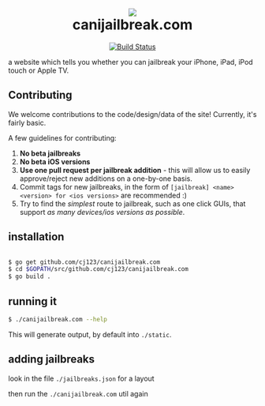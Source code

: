 <h1 align="center">
  <img src="https://ipsw.me/assets/images/brand/racer.png"><br>
  canijailbreak.com
</h1>

<p align="center">
  <a href="https://travis-ci.org/cj123/canijailbreak.com"><img src="https://travis-ci.org/cj123/canijailbreak.com.svg?branch=master" alt="Build Status"></a>
</p>

a website which tells you whether you can jailbreak your iPhone, iPad, iPod touch or Apple TV.

## Contributing

We welcome contributions to the code/design/data of the site! Currently, it's fairly basic.

A few guidelines for contributing:

1. **No beta jailbreaks**
2. **No beta iOS versions**
3. **Use one pull request per jailbreak addition** - this will allow us to easily approve/reject new additions on a one-by-one basis.
4. Commit tags for new jailbreaks, in the form of `[jailbreak] <name> <version> for <ios versions>` are recommended :)
5. Try to find the _simplest_ route to jailbreak, such as one click GUIs, that support _as many devices/ios versions as possible_.


## installation

```bash

$ go get github.com/cj123/canijailbreak.com
$ cd $GOPATH/src/github.com/cj123/canijailbreak.com
$ go build .
```

## running it

```bash
$ ./canijailbreak.com --help
```

This will generate output, by default into `./static`. 

## adding jailbreaks

look in the file `./jailbreaks.json` for a layout

then run the `./canijailbreak.com` util again
